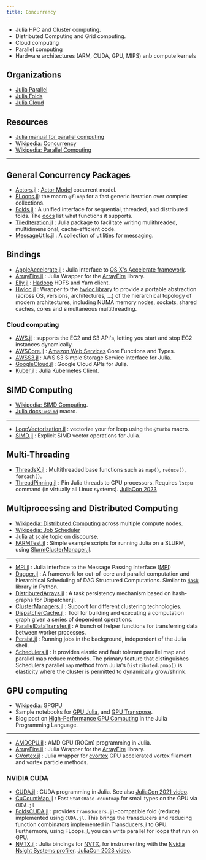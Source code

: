 ```yaml
---
title: Concurrency
---
```


- Julia HPC and Cluster computing.
- Distributed Computing and Grid computing.
- Cloud computing
- Parallel computing
- Hardware architectures (ARM, CUDA, GPU, MIPS) anb compute kernels

## Organizations

- [Julia Parallel](https://github.com/JuliaParallel)
- [Julia Folds](https://github.com/JuliaFolds)
- [Julia Cloud](https://github.com/JuliaCloud)

## Resources

- [Julia manual for parallel computing](https://docs.julialang.org/en/v1/manual/parallel-computing/)
- [Wikipedia: Concurrency](https://en.wikipedia.org/wiki/Concurrency_%28computer_science%29)
- [Wikipedia: Parallel Computing](https://en.wikipedia.org/wiki/Category:Parallel_computing)

---

## General Concurrency Packages

- [Actors.jl](https://github.com/JuliaActors/Actors.jl) : [Actor Model](https://en.wikipedia.org/wiki/Actor_model) cocurrent model.
- [FLoops.jl](https://github.com/JuliaFolds/FLoops.jl): the macro `@floop` for a fast generic iteration over complex collections.
- [Folds.jl](https://github.com/JuliaFolds/Folds.jl) : A unified interface for sequential, threaded, and distributed folds. The [docs](https://juliafolds.github.io/Folds.jl/stable/) list what functions it supports.
- [TiledIteration.jl](https://github.com/JuliaArrays/TiledIteration.jl) : Julia package to facilitate writing mulithreaded, multidimensional, cache-efficient code.
- [MessageUtils.jl](https://github.com/JuliaParallel/MessageUtils.jl) : A collection of utilities for messaging.

## Bindings

- [AppleAccelerate.jl](https://github.com/JuliaLinearAlgebra/AppleAccelerate.jl) : Julia interface to [OS X's Accelerate framework](https://developer.apple.com/library/mac/documentation/Accelerate/Reference/AccelerateFWRef/).
- [ArrayFire.jl](https://github.com/JuliaGPU/ArrayFire.jl) : Julia Wrapper for the [ArrayFire](https://arrayfire.com/) library.
- [Elly.jl](https://github.com/JuliaParallel/Elly.jl) : [Hadoop](https://hadoop.apache.org/) HDFS and Yarn client.
- [Hwloc.jl](https://github.com/JuliaParallel/Hwloc.jl) : Wrapper to the [hwloc library](https://www.open-mpi.org/projects/hwloc/) to provide a portable abstraction (across OS, versions, architectures, ...) of the hierarchical topology of modern architectures, including NUMA memory nodes, sockets, shared caches, cores and simultaneous multithreading.

### Cloud computing

- [AWS.jl](https://github.com/JuliaCloud/AWS.jl) : supports the EC2 and S3 API's, letting you start and stop EC2 instances dynamically.
- [AWSCore.jl](https://github.com/JuliaCloud/AWSCore.jl) : [Amazon Web Services](https://aws.amazon.com/) Core Functions and Types.
- [AWSS3.jl](https://github.com/JuliaCloud/AWSS3.jl) : AWS S3 Simple Storage Service interface for Julia.
- [GoogleCloud.jl](https://github.com/JuliaCloud/GoogleCloud.jl) : Google Cloud APIs for Julia.
- [Kuber.jl](https://github.com/JuliaComputing/Kuber.jl) : Julia Kubernetes Client.

## SIMD Computing

- [Wikipedia: SIMD Computing](https://en.wikipedia.org/wiki/Category:SIMD_computing).
- [Julia docs: `@simd`](https://docs.julialang.org/en/v1/base/base/#Base.SimdLoop.@simd) macro.

---

- [LoopVectorization.jl](https://github.com/JuliaSIMD/LoopVectorization.jl) : vectorize your for loop using the `@turbo` macro.
- [SIMD.jl](https://github.com/eschnett/SIMD.jl) : Explicit SIMD vector operations for Julia.

## Multi-Threading

- [ThreadsX.jl](https://github.com/tkf/ThreadsX.jl) : Multithreaded base functions such as `map()`, `reduce()`, `foreach()`.
- [ThreadPinning.jl](https://github.com/carstenbauer/ThreadPinning.jl) : Pin Julia threads to CPU processors. Requires `lscpu` command (in virtually all Linux systems). [JuliaCon 2023](https://www.youtube.com/watch?v=6Whc9XtlCC0)

## Multiprocessing and Distributed Computing

- [Wikipedia: Distributed Computing](https://en.wikipedia.org/wiki/Category:Distributed_computing) across multiple compute nodes.
- [Wikipedia: Job Scheduler](https://en.wikipedia.org/wiki/Job_scheduler)
- [Julia at scale](https://discourse.julialang.org/c/domain/parallel/34) topic on discourse.
- [FARMTest.jl](https://github.com/magerton/FARMTest.jl) : Simple example scripts for running Julia on a SLURM, using [SlurmClusterManager.jl](https://github.com/kleinhenz/SlurmClusterManager.jl).

---

- [MPI.jl](https://github.com/JuliaParallel/MPI.jl) :  Julia interface to the Message Passing Interface ([MPI](https://www.mpi-forum.org/))
- [Dagger.jl](https://github.com/JuliaParallel/Dagger.jl) : A framework for out-of-core and parallel computation and hierarchical Scheduling of DAG Structured Computations. Similar to [`dask`](https://www.dask.org/) library in Python.
- [DistributedArrays.jl](https://github.com/JuliaParallel/DistributedArrays.jl) : A task persistency mechanism based on hash-graphs for Dispatcher.jl.
- [ClusterManagers.jl](https://github.com/JuliaParallel/ClusterManagers.jl) : Support for different clustering technologies.
- [DispatcherCache.jl](https://github.com/zgornel/DispatcherCache.jl) : Tool for building and executing a computation graph given a series of dependent operations.
- [ParallelDataTransfer.jl](https://github.com/ChrisRackauckas/ParallelDataTransfer.jl) : A bunch of helper functions for transferring data between worker processes.
- [Persist.jl](https://github.com/eschnett/Persist.jl) : Running jobs in the background, independent of the Julia shell.
- [Schedulers.jl](https://github.com/ChevronETC/Schedulers.jl) : It provides elastic and fault tolerant parallel map and parallel map reduce methods. The primary feature that distinguishes Schedulers parallel `map` method from Julia's `Distributed.pmap()` is elasticity where the cluster is permitted to dynamically grow/shrink.

## GPU computing

- [Wikipedia: GPGPU](https://en.wikipedia.org/wiki/General-purpose_computing_on_graphics_processing_units)
- Sample notebooks for [GPU Julia](https://nbviewer.org/7436359), and [GPU Transpose](https://nbviewer.org/gist/jakebolewski/7436439).
- Blog post on [High-Performance GPU Computing](https://developer.nvidia.com/blog/gpu-computing-julia-programming-language/#more-8555) in the Julia Programming Language.

---

- [AMDGPU.jl](https://github.com/JuliaGPU/AMDGPU.jl) : AMD GPU (ROCm) programming in Julia.
- [ArrayFire.jl](https://github.com/JuliaGPU/ArrayFire.jl) : Julia Wrapper for the [ArrayFire](https://arrayfire.com/) library.
- [CVortex.jl](https://github.com/hjabird/CVortex.jl) : Julia wrapper for [cvortex](https://github.com/hjabird/cvortex) GPU accelerated vortex filament and vortex particle methods.

### NVIDIA CUDA

- [CUDA.jl](https://github.com/JuliaGPU/CUDA.jl) : CUDA programming in Julia. See also [JuliaCon 2021 video](https://youtu.be/fw0R5G8pB0U).
- [CuCountMap.jl](https://github.com/xiaodaigh/CuCountMap.jl) : Fast `StatsBase.countmap` for small types on the GPU via `CUDA.jl`
- [FoldsCUDA.jl](https://github.com/JuliaFolds/FoldsCUDA.jl) : provides `Transducers.jl`-compatible fold (reduce) implemented using `CUDA.jl`. This brings the transducers and reducing function combinators implemented in Transducers.jl to GPU. Furthermore, using FLoops.jl, you can write parallel for loops that run on GPU.
- [NVTX.jl](https://github.com/JuliaGPU/NVTX.jl) : Julia bindings for [NVTX](https://nvidia.github.io/NVTX/doxygen/index.html), for instrumenting with the [Nvidia Nsight Systems profiler](https://developer.nvidia.com/nsight-systems). [JuliaCon 2023 video](https://www.youtube.com/watch?v=B7ZlScN_rk8).
